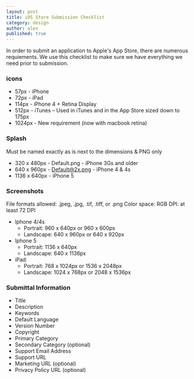 ```yaml
---
layout: post
title: iOS Store Submission Checklist
category: design
author: alex
published: true
---
```


In order to submit an application to Apple's App Store, there are numerous requiements.  We use this checklist to make sure we have everything we need prior to submission.

### icons
* 57px - iPhone
* 72px - iPad
* 114px - iPhone 4 + Retina Display
* 512px - iTunes – Used in iTunes and in the App Store sized down to 175px
* 1024px - New requirement (now with macbook retina)

### Splash
Must be named exactly as is next to the dimensions & PNG only
* 320 x 480px - Default.png - iPhone 3Gs and older
* 640 x 960px - Default@2x.png - iPhone 4 & 4s
* 1136 x 640px - iPhone 5

### Screenshots
File formats allowed: .jpeg, .jpg, .tif, .tiff, or .png
Color space: RGB
DPI: at least 72 DPI

* Iphone 4/4s
	* Portrait: 960 x 640px or 960 x 600px
	* Landscape: 640 x 960px or 640 x 920px
* Iphone 5
	* Portrait: 1136 x 640px
	* Landscape: 640 x 1136px
* iPad:
	* Portrait: 768 x 1024px or 1536 x 2048px
	* Landscape: 1024 x 768px or 2048 x 1536px

### Submittal Information
* Title
* Description
* Keywords
* Default Language
* Version Number
* Copyright
* Primary Category
* Secondary Category (optional)
* Support Email Address
* Support URL
* Marketing URL (optional)
* Privacy Policy URL (optional)
